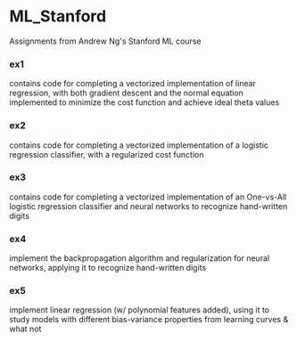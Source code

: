# ML_Stanford
Assignments from Andrew Ng's Stanford ML course

### ex1 
contains code for completing a vectorized implementation of linear regression, with both gradient descent and the normal equation implemented to minimize the cost function and achieve ideal theta values

### ex2 
contains code for completing a vectorized implementation of a logistic regression classifier, with a regularized cost function  

### ex3 
contains code for completing a vectorized implementation of an One-vs-All logistic regression classifier and neural networks to recognize hand-written digits

### ex4 
implement the backpropagation algorithm and regularization for neural networks, applying it to recognize hand-written digits

### ex5 
implement linear regression (w/ polynomial features added), using it to study models with different bias-variance properties
from learning curves & what not
